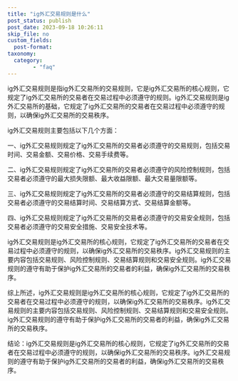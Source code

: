 ```yaml
---
title: "ig外汇交易规则是什么"
post_status: publish
post_date: 2023-09-18 10:26:11
skip_file: no
custom_fields: 
  post-format: 
taxonomy:
  category:
        - "faq"
---
```


ig外汇交易规则是指ig外汇交易所的交易规则，它是ig外汇交易所的核心规则，它规定了ig外汇交易所的交易者在交易过程中必须遵守的规则。ig外汇交易规则是ig外汇交易所的基础，它规定了ig外汇交易所的交易者在交易过程中必须遵守的规则，以确保ig外汇交易所的交易秩序。

ig外汇交易规则主要包括以下几个方面：

一、ig外汇交易规则规定了ig外汇交易所的交易者必须遵守的交易规则，包括交易时间、交易金额、交易价格、交易手续费等。

二、ig外汇交易规则规定了ig外汇交易所的交易者必须遵守的风险控制规则，包括交易者必须遵守的最大损失限额、最大收益限额、最大交易量限额等。

三、ig外汇交易规则规定了ig外汇交易所的交易者必须遵守的交易结算规则，包括交易者必须遵守的交易结算时间、交易结算方式、交易结算金额等。

四、ig外汇交易规则规定了ig外汇交易所的交易者必须遵守的交易安全规则，包括交易者必须遵守的交易安全措施、交易安全技术等。

ig外汇交易规则是ig外汇交易所的核心规则，它规定了ig外汇交易所的交易者在交易过程中必须遵守的规则，以确保ig外汇交易所的交易秩序。ig外汇交易规则的主要内容包括交易规则、风险控制规则、交易结算规则和交易安全规则。ig外汇交易规则的遵守有助于保护ig外汇交易所的交易者的利益，确保ig外汇交易所的交易秩序。

综上所述，ig外汇交易规则是ig外汇交易所的核心规则，它规定了ig外汇交易所的交易者在交易过程中必须遵守的规则，以确保ig外汇交易所的交易秩序。ig外汇交易规则的主要内容包括交易规则、风险控制规则、交易结算规则和交易安全规则。ig外汇交易规则的遵守有助于保护ig外汇交易所的交易者的利益，确保ig外汇交易所的交易秩序。

结论：ig外汇交易规则是ig外汇交易所的核心规则，它规定了ig外汇交易所的交易者在交易过程中必须遵守的规则，以确保ig外汇交易所的交易秩序。ig外汇交易规则的遵守有助于保护ig外汇交易所的交易者的利益，确保ig外汇交易所的交易秩序。
